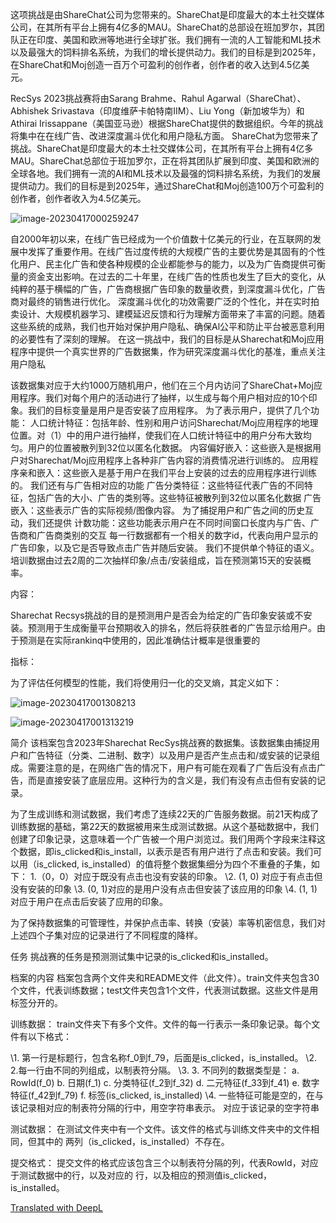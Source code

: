 这项挑战是由ShareChat公司为您带来的。ShareChat是印度最大的本土社交媒体公司，在其所有平台上拥有4亿多的MAU。ShareChat的总部设在班加罗尔，其团队正在印度、美国和欧洲等地进行全球扩张。我们拥有一流的人工智能和ML技术以及最强大的饲料排名系统，为我们的增长提供动力。我们的目标是到2025年，在ShareChat和Moj创造一百万个可盈利的创作者，创作者的收入达到4.5亿美元。



RecSys 2023挑战赛将由Sarang Brahme、Rahul Agarwal（ShareChat）、Abhishek Srivastava（印度维萨卡帕特南IIM）、Liu Yong（新加坡华为）和Athirai Irissappane（美国亚马逊）根据ShareChat提供的数据组织。今年的挑战将集中在在线广告、改进深度漏斗优化和用户隐私方面。
ShareChat为您带来了挑战。ShareChat是印度最大的本土社交媒体公司，在其所有平台上拥有4亿多MAU。ShareChat总部位于班加罗尔，正在将其团队扩展到印度、美国和欧洲的全球各地。我们拥有一流的AI和ML技术以及最强的饲料排名系统，为我们的发展提供动力。我们的目标是到2025年，通过ShareChat和Moj创造100万个可盈利的创作者，创作者收入为4.5亿美元。



![image-20230417000259247](C:\Users\DELL\AppData\Roaming\Typora\typora-user-images\image-20230417000259247.png)





自2000年初以来，在线广告已经成为一个价值数十亿美元的行业，在互联网的发展中发挥了重要作用。在线广告过度传统的大规模广告的主要优势是其固有的个性化用户、民主化广告和使各种规模的企业都能参与的能力，以及为广告商提供可衡量的资金支出影响。在过去的二十年里，在线广告的性质也发生了巨大的变化，从纯粹的基于横幅的广告，广告商根据广告印象的数量收费，到深度漏斗优化，广告商对最终的销售进行优化。
深度漏斗优化的功效需要广泛的个性化，并在实时拍卖设计、大规模机器学习、建模延迟反馈和行为理解方面带来了丰富的问题。随着这些系统的成熟，我们也开始对保护用户隐私、确保Al公平和防止平台被恶意利用的必要性有了深刻的理解。
在这一挑战中，我们的目标是从Sharechat和Moj应用程序中提供一个真实世界的广告数据集，作为研究深度漏斗优化的基准，重点关注用户隐私



该数据集对应于大约1000万随机用户，他们在三个月内访问了ShareChat+Moj应用程序。我们对每个用户的活动进行了抽样，以生成与每个用户相对应的10个印象。我们的目标变量是用户是否安装了应用程序。
为了表示用户，提供了几个功能：
人口统计特征：包括年龄、性别和用户访问Sharechat/Moj应用程序的地理位置。对（1）中的用户进行抽样，使我们在人口统计特征中的用户分布大致均匀。用户的位置被散列到32位以匿名化数据。
内容偏好嵌入：这些嵌入是根据用户对Sharechat/Moj应用程序上各种非广告内容的消费情况进行训练的。
应用程序亲和嵌入：这些嵌入是基于用户在我们平台上安装的过去的应用程序进行训练的。
我们还有与广告相对应的功能
广告分类特征：这些特征代表广告的不同特征，包括广告的大小、广告的类别等。这些特征被散列到32位以匿名化数据
广告嵌入：这些表示广告的实际视频/图像内容。
为了捕捉用户和广告之间的历史互动，我们还提供
计数功能：这些功能表示用户在不同时间窗口长度内与广告、广告商和广告商类别的交互
每一行数据都有一个相关的数字id，代表向用户显示的广告印象，以及它是否导致点击广告并随后安装。
我们不提供单个特征的语义。
培训数据由过去2周的二次抽样印象/点击/安装组成，旨在预测第15天的安装概率。



内容：

Sharechat Recsys挑战的目的是预测用户是否会为给定的广告印象安装或不安装。预测用于生成衡量平台预期收入的排名，然后将获胜者的广告显示给用户。由于预测是在实际rankinq中使用的，因此准确估计概率是很重要的

指标：

为了评估任何模型的性能，我们将使用归一化的交叉熵，其定义如下：

![image-20230417001308213](C:\Users\DELL\AppData\Roaming\Typora\typora-user-images\image-20230417001308213.png)

![image-20230417001313219](C:\Users\DELL\AppData\Roaming\Typora\typora-user-images\image-20230417001313219.png)





简介
该档案包含2023年Sharechat RecSys挑战赛的数据集。该数据集由捕捉用户和广告特征（分类、二进制、数字）以及用户是否产生点击和/或安装的记录组成。需要注意的是，在网络广告的情况下，用户有可能在观看了广告后没有点击广告，而是直接安装了底层应用。这种行为的含义是，我们有没有点击但有安装的记录。

为了生成训练和测试数据，我们考虑了连续22天的广告服务数据。前21天构成了训练数据的基础，第22天的数据被用来生成测试数据。从这个基础数据中，我们创建了印象记录，这意味着一个广告被一个用户浏览过。我们用两个字段来注释这个数据，即is_clicked和is_install，以表示是否有用户进行了点击和安装。我们可以用（is_clicked, is_installed）的值将整个数据集细分为四个不重叠的子集，如下：
1.（0，0）对应于既没有点击也没有安装的印象。
\2. (1, 0) 对应于有点击但没有安装的印象
\3. (0, 1)对应的是用户没有点击但安装了该应用的印象
\4. (1, 1) 对应于用户在点击后安装了应用的印象。

为了保持数据集的可管理性，并保护点击率、转换（安装）率等机密信息，我们对上述四个子集对应的记录进行了不同程度的降样。

任务
挑战赛的任务是预测测试集中记录的is_clicked和is_installed。

档案的内容
档案包含两个文件夹和README文件（此文件）。train文件夹包含30个文件，代表训练数据；test文件夹包含1个文件，代表测试数据。这些文件是用标签分开的。

训练数据：
train文件夹下有多个文件。文件的每一行表示一条印象记录。每个文件有以下格式：

\1. 第一行是标题行，包含名称f_0到f_79，后面是is_clicked，is_installed。
\2. 2.每一行由不同的列组成，以制表符分隔。
\3. 3. 不同列的数据类型是：
   a. RowId(f_0)
   b. 日期(f_1)
   c. 分类特征(f_2到f_32)
   d. 二元特征(f_33到f_41)
   e. 数字特征(f_42到f_79)
   f. 标签(is_clicked, is_installed)
\4. 一些特征可能是空的，在与该记录相对应的制表符分隔的行中，用空字符串表示。
 对应于该记录的空字符串

测试数据：
在测试文件夹中有一个文件。该文件的格式与训练文件夹中的文件相同，但其中的
两列（is_clicked，is_installed）不存在。

提交格式：
提交文件的格式应该包含三个以制表符分隔的列，代表RowId，对应于测试数据中的行，以及对应的
行，以及相应的预测值is_clicked，is_installed。


[Translated with DeepL](https://www.deepl.com/translator?utm_source=windows&utm_medium=app&utm_campaign=windows-share)
